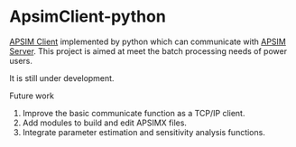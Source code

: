 # ApsimClient-python
[APSIM Client](https://github.com/APSIMInitiative/APSIM.Client) implemented by python which can communicate with [APSIM Server](https://github.com/APSIMInitiative/ApsimX). This project is aimed at meet the batch processing needs of power users.

It is still under development.

Future work
1. Improve the basic communicate function as a TCP/IP client.
2. Add modules to build and edit APSIMX files.
3. Integrate parameter estimation and sensitivity analysis functions.
